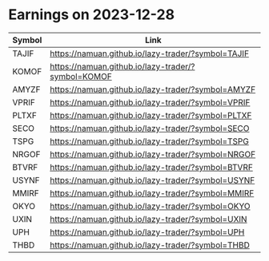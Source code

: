 # Earnings on 2023-12-28

| Symbol | Link |
| ---| --- |
| TAJIF | https://namuan.github.io/lazy-trader/?symbol=TAJIF |
| KOMOF | https://namuan.github.io/lazy-trader/?symbol=KOMOF |
| AMYZF | https://namuan.github.io/lazy-trader/?symbol=AMYZF |
| VPRIF | https://namuan.github.io/lazy-trader/?symbol=VPRIF |
| PLTXF | https://namuan.github.io/lazy-trader/?symbol=PLTXF |
| SECO | https://namuan.github.io/lazy-trader/?symbol=SECO |
| TSPG | https://namuan.github.io/lazy-trader/?symbol=TSPG |
| NRGOF | https://namuan.github.io/lazy-trader/?symbol=NRGOF |
| BTVRF | https://namuan.github.io/lazy-trader/?symbol=BTVRF |
| USYNF | https://namuan.github.io/lazy-trader/?symbol=USYNF |
| MMIRF | https://namuan.github.io/lazy-trader/?symbol=MMIRF |
| OKYO | https://namuan.github.io/lazy-trader/?symbol=OKYO |
| UXIN | https://namuan.github.io/lazy-trader/?symbol=UXIN |
| UPH | https://namuan.github.io/lazy-trader/?symbol=UPH |
| THBD | https://namuan.github.io/lazy-trader/?symbol=THBD |
